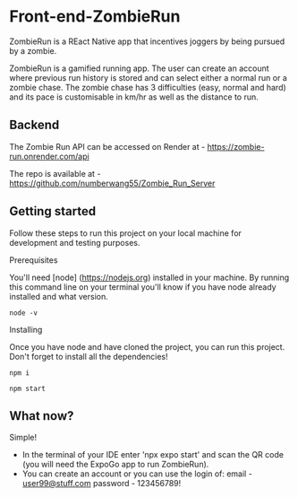 # Front-end-ZombieRun

ZombieRun is a REact Native app that incentives joggers by being pursued by a zombie.

ZombieRun is a gamified running app. The user can create an account where previous run history is stored and can select either a normal run or a zombie chase. The zombie chase has 3 difficulties (easy, normal and hard) and its pace is customisable in km/hr as well as the distance to run. 

## Backend

The Zombie Run API can be accessed on Render at - https://zombie-run.onrender.com/api

The repo is available at - https://github.com/numberwang55/Zombie_Run_Server

## Getting started

Follow these steps to run this project on your local machine for development and testing purposes.

 Prerequisites

You'll need [node] (https://nodejs.org) installed in your machine. By running this command line on your terminal you'll know if you have node already installed and what version.

    node -v

Installing

Once you have node and have cloned the project, you can run this project. Don't forget to install all the dependencies!

    npm i

    npm start

## What now?

Simple! 

 - In the terminal of your IDE enter 'npx expo start' and scan the QR code (you will need the ExpoGo app to run ZombieRun).
 - You can create an account or you can use the login of:
   email - user99@stuff.com 
   password - 123456789!
